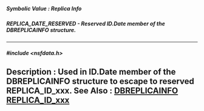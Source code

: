 ##### Symbolic Value : Replica Info
##### REPLICA_DATE_RESERVED - Reserved ID.Date member of the DBREPLICAINFO structure.
---
##### #include <nsfdata.h>
**Description :**
Used in ID.Date member of the DBREPLICAINFO structure to escape to reserved 
REPLICA_ID_xxx.
**See Also :**
[DBREPLICAINFO](D:/md_files/DBREPLICAINFO.md)
[REPLICA_ID_xxx](D:/md_files/REPLICA_ID_xxx.md)
---
